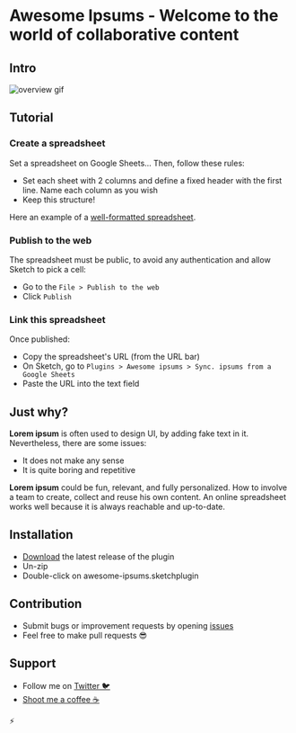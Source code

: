 # Awesome Ipsums - Welcome to the world of collaborative content

## Intro

![overview gif](img/overview.gif "Overview animation")

## Tutorial

### Create a spreadsheet

Set a spreadsheet on Google Sheets… Then, follow these rules:
- Set each sheet with 2 columns and define a fixed header with the first line. Name each column as you wish
- Keep this structure!

Here an example of a [well-formatted spreadsheet](https://docs.google.com/spreadsheets/d/1srDnvM8Wt7vzicCyrRxyDGsgU8KVlA30h2_2WUdv50Y/edit#gid=0).

### Publish to the web

The spreadsheet must be public, to avoid any authentication and allow Sketch to pick a cell:
- Go to the `File > Publish to the web`
- Click `Publish`

### Link this spreadsheet

Once published:
- Copy the spreadsheet's URL (from the URL bar)
- On Sketch, go to `Plugins > Awesome ipsums > Sync. ipsums from a Google Sheets`
- Paste the URL into the text field

## Just why?

**Lorem ipsum** is often used to design UI, by adding fake text in it. Nevertheless, there are some issues:
- It does not make any sense
- It is quite boring and repetitive

**Lorem ipsum** could be fun, relevant, and fully personalized. How to involve a team to create, collect and reuse his own content. An online spreadsheet works well because it is always reachable and up-to-date.


## Installation

- [Download](../../releases/latest/download/awesome-ipsums.sketchplugin.zip) the latest release of the plugin
- Un-zip
- Double-click on awesome-ipsums.sketchplugin

## Contribution

- Submit bugs or improvement requests by opening [issues](https://github.com/inVoltag/awesome-ipsums/issues)
- Feel free to make pull requests 😎

## Support

- Follow me on [Twitter 🐦](https://twitter.com/inVoltag)
- [Shoot me a coffee ☕️](http://paypal.me/augrimaud)

⚡️
